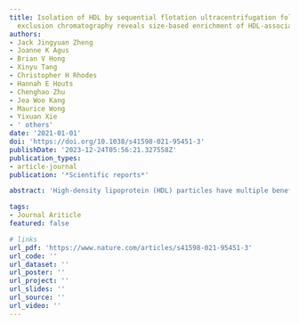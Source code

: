 ```yaml
---
title: Isolation of HDL by sequential flotation ultracentrifugation followed by size
  exclusion chromatography reveals size-based enrichment of HDL-associated proteins
authors:
- Jack Jingyuan Zheng
- Joanne K Agus
- Brian V Hong
- Xinyu Tang
- Christopher H Rhodes
- Hannah E Houts
- Chenghao Zhu
- Jea Woo Kang
- Maurice Wong
- Yixuan Xie
- ' others'
date: '2021-01-01'
doi: 'https://doi.org/10.1038/s41598-021-95451-3'
publishDate: '2023-12-24T05:56:21.327558Z'
publication_types:
- article-journal
publication: '*Scientific reports*'

abstract: 'High-density lipoprotein (HDL) particles have multiple beneficial and cardioprotective roles, yet our understanding of their full structural and functional repertoire is limited due to challenges in separating HDL particles from contaminating plasma proteins and other lipid-carrying particles that overlap HDL in size and/or density. Here we describe a method for isolating HDL particles using a combination of sequential flotation density ultracentrifugation and fast protein liquid chromatography with a size exclusion column. Purity was visualized by polyacrylamide gel electrophoresis and verified by proteomics, while size and structural integrity were confirmed by transmission electron microscopy. This HDL isolation method can be used to isolate a high yield of purified HDL from a low starting plasma volume for functional analyses. This method also enables investigators to select their specific HDL fraction of interest: from the least inclusive but highest purity HDL fraction eluting in the middle of the HDL peak, to pooling all of the fractions to capture the breadth of HDL particles in the original plasma sample. We show that certain proteins such as lecithin cholesterol acyltransferase (LCAT), phospholipid transfer protein (PLTP), and clusterin (CLUS) are enriched in large HDL particles whereas proteins such as alpha-2HS-glycoprotein (A2HSG), alpha-1 antitrypsin (A1AT), and vitamin D binding protein (VDBP) are enriched or found exclusively in small HDL particles.'

tags:
- Journal Ariticle
featured: false

# links
url_pdf: 'https://www.nature.com/articles/s41598-021-95451-3'
url_code: ''
url_dataset: ''
url_poster: ''
url_project: ''
url_slides: ''
url_source: ''
url_video: ''
---
```

